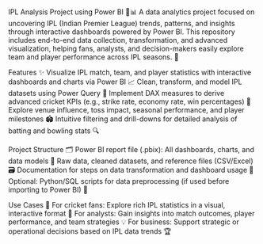IPL Analysis Project using Power BI 🏏📊
A data analytics project focused on uncovering IPL (Indian Premier League) trends, patterns, and insights through interactive dashboards powered by Power BI. This repository includes end-to-end data collection, transformation, and advanced visualization, helping fans, analysts, and decision-makers easily explore team and player performance across IPL seasons. 🚀

Features ✨
 Visualize IPL match, team, and player statistics with interactive dashboards and charts via Power BI 📈
 Clean, transform, and model IPL datasets using Power Query 🧹
 Implement DAX measures to derive advanced cricket KPIs (e.g., strike rate, economy rate, win percentages) 📐
 Explore venue influence, toss impact, seasonal performance, and player milestones 🏟️
 Intuitive filtering and drill-downs for detailed analysis of batting and bowling stats 🔍

Project Structure 🗂️
 Power BI report file (.pbix): All dashboards, charts, and data models 📂
 Raw data, cleaned datasets, and reference files (CSV/Excel) 🗃️
 Documentation for steps on data transformation and dashboard usage 📝
 Optional: Python/SQL scripts for data preprocessing (if used before importing to Power BI) 🐍

Use Cases 🎯
 For cricket fans: Explore rich IPL statistics in a visual, interactive format 🙌
 For analysts: Gain insights into match outcomes, player performance, and team strategies 💡
 For business: Support strategic or operational decisions based on IPL data trends 🏆
